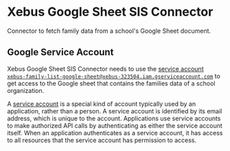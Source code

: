 # Xebus Google Sheet SIS Connector
Connector to fetch family data from a school's Google Sheet document.

## Google Service Account

Xebus Google Sheet SIS Connector needs to use the [service account `xebus-family-list-google-sheet@xebus-323504.iam.gserviceaccount.com`](https://console.cloud.google.com/iam-admin/serviceaccounts?project=xebus-323504&supportedpurview=project) to get access to the Google sheet that contains the families data of a school organization.

A [service account](https://cloud.google.com/iam/docs/service-account-overview?_ga=2.62432492.-1545215353.1708747589) is a special kind of account typically used by an application, rather than a person. A service account is identified by its email address, which is unique to the account.  Applications use service accounts to make authorized API calls by authenticating as either the service account itself. When an application authenticates as a service account, it has access to all resources that the service account has permission to access.


